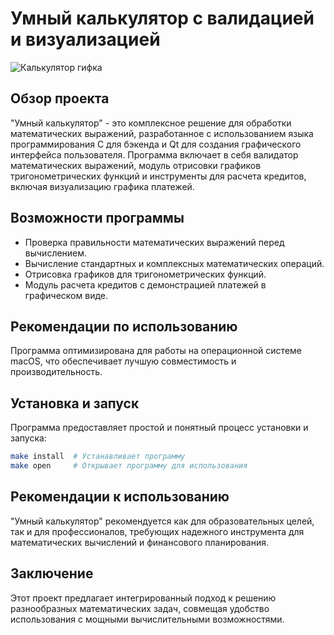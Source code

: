 # Умный калькулятор с валидацией и визуализацией

![Калькулятор гифка](materials/img/calc.gif)

## Обзор проекта

"Умный калькулятор" - это комплексное решение для обработки математических выражений, разработанное с использованием языка программирования C для бэкенда и Qt для создания графического интерфейса пользователя. Программа включает в себя валидатор математических выражений, модуль отрисовки графиков тригонометрических функций и инструменты для расчета кредитов, включая визуализацию графика платежей.

## Возможности программы

- Проверка правильности математических выражений перед вычислением.
- Вычисление стандартных и комплексных математических операций.
- Отрисовка графиков для тригонометрических функций.
- Модуль расчета кредитов с демонстрацией платежей в графическом виде.

## Рекомендации по использованию

Программа оптимизирована для работы на операционной системе macOS, что обеспечивает лучшую совместимость и производительность.

## Установка и запуск

Программа предоставляет простой и понятный процесс установки и запуска:

```sh
make install  # Устанавливает программу
make open     # Открывает программу для использования
```

## Рекомендации к использованию
"Умный калькулятор" рекомендуется как для образовательных целей, так и для профессионалов, требующих надежного инструмента для математических вычислений и финансового планирования.

## Заключение
Этот проект предлагает интегрированный подход к решению разнообразных математических задач, совмещая удобство использования с мощными вычислительными возможностями.
